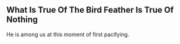 What Is True Of The Bird Feather Is True Of Nothing
---------------------------------------------------
He is among us at this moment of first pacifying.  
